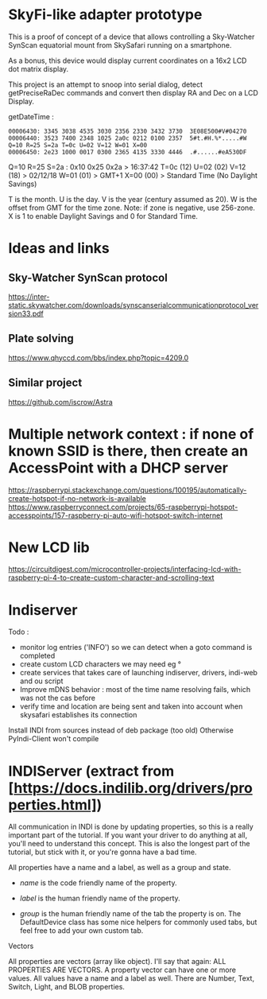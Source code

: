 # SkyFi-like adapter prototype

This is a proof of concept of a device that allows controlling a Sky-Watcher
SynScan equatorial mount from SkySafari running on a smartphone.

As a bonus, this device would display current coordinates on a 16x2 LCD dot
matrix display.

This project is an attempt to snoop into serial dialog, detect getPreciseRaDec
commands and convert then display RA and Dec on a LCD Display.

getDateTime :

```
00006430: 3345 3038 4535 3030 2356 2330 3432 3730  3E08E500#V#04270
00006440: 3523 7400 2348 1025 2a0c 0212 0100 2357  5#t.#H.%*.....#W Q=10 R=25 S=2a T=0c U=02 V=12 W=01 X=00
00006450: 2e23 1000 0017 0300 2365 4135 3330 4446  .#......#eA530DF
```
Q=10 R=25 S=2a : 0x10 0x25 0x2a > 16:37:42
T=0c (12) U=02 (02) V=12 (18) > 02/12/18
W=01 (01) > GMT+1
X=00 (00) > Standard Time (No Daylight Savings)

T is the month.
U is the day.
V is the year (century assumed as 20).
W is the offset from GMT for the time zone. Note: if zone is negative, use 256-zone.
X is 1 to enable Daylight Savings and 0 for Standard Time.

# Ideas and links

## Sky-Watcher SynScan protocol
https://inter-static.skywatcher.com/downloads/synscanserialcommunicationprotocol_version33.pdf

## Plate solving
https://www.qhyccd.com/bbs/index.php?topic=4209.0

## Similar project
https://github.com/iscrow/Astra

# Multiple network context : if none of known SSID is there, then create an AccessPoint with a DHCP server
https://raspberrypi.stackexchange.com/questions/100195/automatically-create-hotspot-if-no-network-is-available
https://www.raspberryconnect.com/projects/65-raspberrypi-hotspot-accesspoints/157-raspberry-pi-auto-wifi-hotspot-switch-internet

# New LCD lib
https://circuitdigest.com/microcontroller-projects/interfacing-lcd-with-raspberry-pi-4-to-create-custom-character-and-scrolling-text

# Indiserver

Todo : 
- monitor log entries ('INFO') so we can detect when a goto command is completed
- create custom LCD characters we may need eg °
- create services that takes care of launching indiserver, drivers, indi-web and ou script
- Improve mDNS behavior : most of the time name resolving fails, which was not the cas before
- verify time and location are being sent and taken into account when skysafari establishes its connection

Install INDI from sources instead of deb package (too old)
Otherwise PyIndi-Client won't compile

# INDIServer (extract from [https://docs.indilib.org/drivers/properties.html])
All communication in INDI is done by updating properties, so this is a really important part of the tutorial. If you want your driver to do anything at all, you'll need to understand this concept. This is also the longest part of the tutorial, but stick with it, or you're gonna have a bad time.

All properties have a name and a label, as well as a group and state.

- *name* is the code friendly name of the property.

- *label* is the human friendly name of the property.

- *group* is the human friendly name of the tab the property is on. The DefaultDevice class has some nice helpers for commonly used tabs, but feel free to add your own custom tab.

Vectors

All properties are vectors (array like object). I'll say that again: ALL PROPERTIES ARE VECTORS. A property vector can have one or more values. All values have a name and a label as well. There are Number, Text, Switch, Light, and BLOB properties.
